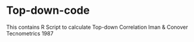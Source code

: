 # Top-down-code
This contains R Script to calculate Top-down Correlation Iman &amp; Conover Tecnometrics 1987
